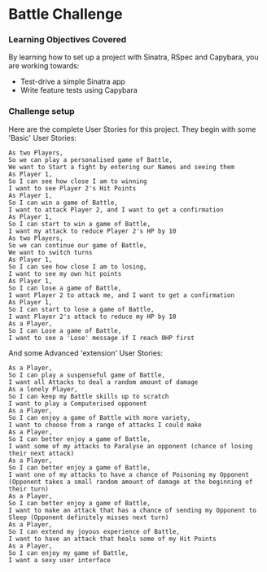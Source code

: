 # Battle Challenge

### Learning Objectives Covered

By learning how to set up a project with Sinatra, RSpec and Capybara, you are working towards:

* Test-drive a simple Sinatra app
* Write feature tests using Capybara

### Challenge setup

Here are the complete User Stories for this project. They begin with some 'Basic' User Stories:

```
As two Players,
So we can play a personalised game of Battle,
We want to Start a fight by entering our Names and seeing them
As Player 1,
So I can see how close I am to winning
I want to see Player 2's Hit Points
As Player 1,
So I can win a game of Battle,
I want to attack Player 2, and I want to get a confirmation
As Player 1,
So I can start to win a game of Battle,
I want my attack to reduce Player 2's HP by 10
As two Players,
So we can continue our game of Battle,
We want to switch turns
As Player 1,
So I can see how close I am to losing,
I want to see my own hit points
As Player 1,
So I can lose a game of Battle,
I want Player 2 to attack me, and I want to get a confirmation
As Player 1,
So I can start to lose a game of Battle,
I want Player 2's attack to reduce my HP by 10
As a Player,
So I can Lose a game of Battle,
I want to see a 'Lose' message if I reach 0HP first
```

And some Advanced 'extension' User Stories:

```
As a Player,
So I can play a suspenseful game of Battle,
I want all Attacks to deal a random amount of damage
As a lonely Player,
So I can keep my Battle skills up to scratch
I want to play a Computerised opponent
As a Player,
So I can enjoy a game of Battle with more variety,
I want to choose from a range of attacks I could make
As a Player,
So I can better enjoy a game of Battle,
I want some of my attacks to Paralyse an opponent (chance of losing their next attack)
As a Player,
So I can better enjoy a game of Battle,
I want one of my attacks to have a chance of Poisoning my Opponent (Opponent takes a small random amount of damage at the beginning of their turn)
As a Player,
So I can better enjoy a game of Battle,
I want to make an attack that has a chance of sending my Opponent to Sleep (Opponent definitely misses next turn)
As a Player,
So I can extend my joyous experience of Battle,
I want to have an attack that heals some of my Hit Points
As a Player,
So I can enjoy my game of Battle,
I want a sexy user interface
```